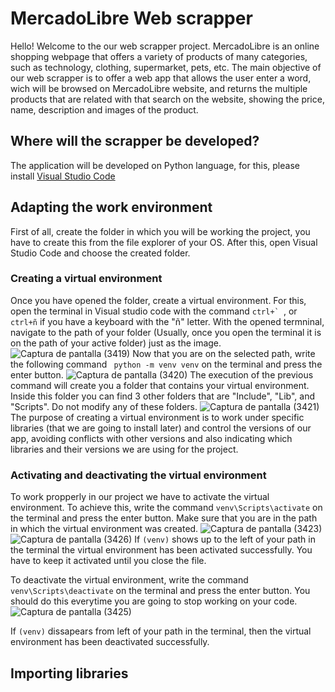 # **MercadoLibre Web scrapper**

Hello! Welcome to the our web scrapper project.
MercadoLibre is an online shopping webpage that offers a variety of products of many categories, such as technology, clothing, supermarket, pets, etc.
The main objective of our web scrapper is to offer a web app that allows the user enter a word, wich will be browsed on MercadoLibre website, and returns the multiple products that are related with that search on the website, showing the price, name, description and images of the product.

## Where will the scrapper be developed?
The application will be developed on Python language, for this, please install [Visual Studio Code](https://www.google.com/url?sa=t&rct=j&q=&esrc=s&source=web&cd=&cad=rja&uact=8&ved=2ahUKEwiF1fa1uMqEAxVLIEQIHTcjBNEQFnoECAwQAQ&url=https%3A%2F%2Fcode.visualstudio.com%2F&usg=AOvVaw15O90sm1ios8AUpw56hCml&opi=89978449)

## Adapting the work environment
First of all, create the folder in which you will be working the project, you have to create this from the file explorer of your OS. After this, open Visual Studio Code and choose the created folder.

### Creating a virtual environment
Once you have opened the folder, create a virtual environment. For this, open the terminal in Visual studio code with the command ``ctrl+` ``, or `ctrl+ñ` if you have a keyboard with the "ñ" letter.
With the opened termninal, navigate to the path of your folder (Usually, once you open the terminal it is on the path of your active folder) just as the image.
![Captura de pantalla (3419)](https://github.com/Areo-17/WS_MercadoLibre/assets/144394013/6ca9e5d6-7a3b-443b-a573-38d396c43c6f)
Now that you are on the selected path, write the following command ` python -m venv venv` on the terminal and press the  enter button. 
![Captura de pantalla (3420)](https://github.com/Areo-17/WS_MercadoLibre/assets/144394013/c500bbde-3859-45a8-bd10-37c4c8cca11d)
The execution of the previous command will create you a folder that contains your virtual environment. Inside this folder you can find 3 other folders that are "Include", "Lib", and "Scripts". Do not modify any of these folders.
![Captura de pantalla (3421)](https://github.com/Areo-17/WS_MercadoLibre/assets/144394013/f0db3b2f-c6bb-4e06-a2bb-f3302a724821)
The purpose of creating a virtual environment is to work under specific libraries (that we are going to install later) and control the versions of our app, avoiding conflicts with other versions and also indicating which libraries and their versions we are using for the project.

### Activating and deactivating the virtual environment
To work propperly in our project we have to activate the virtual environment. To achieve this, write the command `venv\Scripts\activate` on the terminal and press the enter button. Make sure that you are in the path in which the virtual environment was created.
![Captura de pantalla (3423)](https://github.com/Areo-17/WS_MercadoLibre/assets/144394013/49cea558-b4a7-4f37-8d48-7e56e3967d9d)
![Captura de pantalla (3426)](https://github.com/Areo-17/WS_MercadoLibre/assets/144394013/b75aa288-ac54-4d20-9b16-331a703c2db2)
If `(venv)` shows up to the left of your path in the terminal the virtual environment has been activated successfully. You have to keep it activated until you close the file.

To deactivate the virtual environment, write the command `venv\Scripts\deactivate` on the terminal and press the enter button. You should do this everytime you are going to stop working on your code.
![Captura de pantalla (3425)](https://github.com/Areo-17/WS_MercadoLibre/assets/144394013/96ce4d73-2880-4759-a766-68912e2e11b9)

If `(venv)` dissapears from left of your path in the terminal, then the virtual environment has been deactivated successfully.

## Importing libraries



